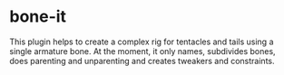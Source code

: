 # bone-it
This plugin helps to create a complex rig for tentacles and tails using a single armature bone. At the moment, it only names, subdivides bones, does parenting and unparenting and creates tweakers and constraints.
